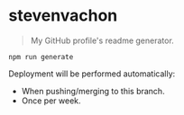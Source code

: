 # stevenvachon

> My GitHub profile's readme generator.

```shell
npm run generate
```

Deployment will be performed automatically:

- When pushing/merging to this branch.
- Once per week.
